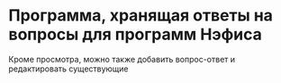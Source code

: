 # Программа, хранящая ответы на вопросы для программ Нэфиса
Кроме просмотра, можно также добавить вопрос-ответ и редактировать существующие
